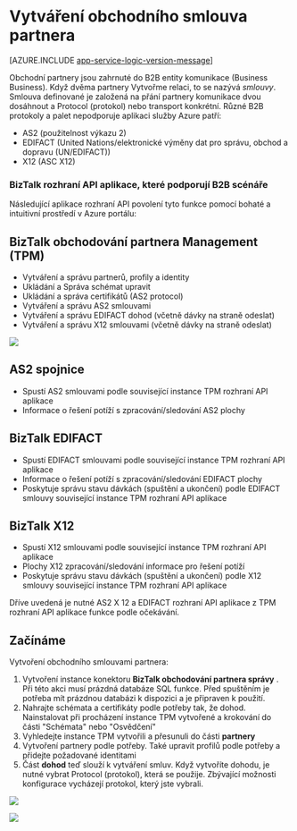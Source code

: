<properties 
   pageTitle="Vytvořit obchodní smlouvu partnera služby Azure aplikace | Microsoft Azure" 
   description="Vytvoření obchodování partnera smlouvami" 
   services="logic-apps" 
   documentationCenter=".net,nodejs,java" 
   authors="rajram" 
   manager="erikre" 
   editor=""/>

<tags
   ms.service="logic-apps"
   ms.devlang="multiple"
    ms.topic="get-started-article"
   ms.tgt_pltfrm="na"
   ms.workload="integration" 
   ms.date="08/23/2016"
   ms.author="rajram"/>

# <a name="creating-a-trading-partner-agreement"></a>Vytváření obchodního smlouva partnera   

[AZURE.INCLUDE [app-service-logic-version-message](../../includes/app-service-logic-version-message.md)]

Obchodní partnery jsou zahrnuté do B2B entity komunikace (Business Business). Když dvěma partnery Vytvořme relaci, to se nazývá *smlouvy*. Smlouva definované je založená na přání partnery komunikace dvou dosáhnout a Protocol (protokol) nebo transport konkrétní. Různé B2B protokoly a palet nepodporuje aplikaci služby Azure patří:

- AS2 (použitelnost výkazu 2)
- EDIFACT (United Nations/elektronické výměny dat pro správu, obchod a dopravu (UN/EDIFACT))
- X12 (ASC X12)

### <a name="biztalk-api-apps-that-support-b2b-scenarios"></a>BizTalk rozhraní API aplikace, které podporují B2B scénáře
Následující aplikace rozhraní API povolení tyto funkce pomocí bohaté a intuitivní prostředí v Azure portálu:


## <a name="biztalk-trading-partner-management-tpm"></a>BizTalk obchodování partnera Management (TPM)
- Vytváření a správu partnerů, profily a identity
- Ukládání a Správa schémat upravit
- Ukládání a správa certifikátů (AS2 protocol)
- Vytváření a správu AS2 smlouvami
- Vytváření a správu EDIFACT dohod (včetně dávky na straně odeslat)
- Vytváření a správu X12 smlouvami (včetně dávky na straně odeslat)

![][1]


## <a name="as2-connector"></a>AS2 spojnice
- Spustí AS2 smlouvami podle související instance TPM rozhraní API aplikace
- Informace o řešení potíží s zpracování/sledování AS2 plochy


## <a name="biztalk-edifact"></a>BizTalk EDIFACT
- Spustí EDIFACT smlouvami podle související instance TPM rozhraní API aplikace
- Informace o řešení potíží s zpracování/sledování EDIFACT plochy
- Poskytuje správu stavu dávkách (spuštění a ukončení) podle EDIFACT smlouvy související instance TPM rozhraní API aplikace


## <a name="biztalk-x12"></a>BizTalk X12
- Spustí X12 smlouvami podle související instance TPM rozhraní API aplikace 
- Plochy X12 zpracování/sledování informace pro řešení potíží
- Poskytuje správu stavu dávkách (spuštění a ukončení) podle X12 smlouvy související instance TPM rozhraní API aplikace

Dříve uvedená je nutné AS2 X 12 a EDIFACT rozhraní API aplikace z TPM rozhraní API aplikace funkce podle očekávání.


## <a name="getting-started"></a>Začínáme
Vytvoření obchodního smlouvami partnera:

1. Vytvoření instance konektoru **BizTalk obchodování partnera správy** . Při této akci musí prázdná databáze SQL funkce. Před spuštěním je potřeba mít prázdnou databázi k dispozici a je připraven k použití.
2. Nahrajte schémata a certifikáty podle potřeby tak, že dohod. Nainstalovat při procházení instance TPM vytvořené a krokování do části "Schémata" nebo "Osvědčení"
3. Vyhledejte instance TPM vytvořili a přesunuli do části **partnery**
4. Vytvoření partnery podle potřeby. Také upravit profilů podle potřeby a přidejte požadované identitami
5. Část **dohod** teď slouží k vytváření smluv. Když vytvoříte dohodu, je nutné vybrat Protocol (protokol), která se použije. Zbývající možnosti konfigurace vycházejí protokol, který jste vybrali.

![][2]

![][3]

<!--Image references-->
[1]: ./media/app-service-logic-create-a-trading-partner-agreement/TPMResourceView.png
[2]: ./media/app-service-logic-create-a-trading-partner-agreement/ProtocolSelection.png
[3]: ./media/app-service-logic-create-a-trading-partner-agreement/X12AgreementCreation.png
 
